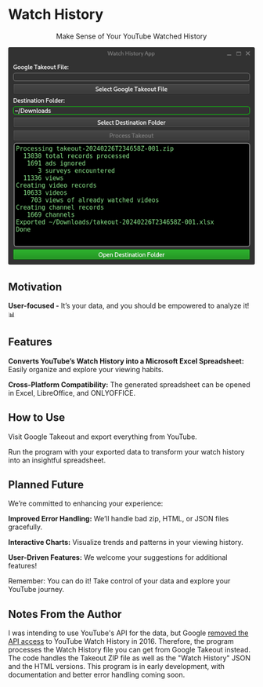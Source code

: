 # Watch History
  <p align="center">Make Sense of Your YouTube Watched History</p>
  <p align="center"><img src="./docs/watch-history-03-done.png"></p>

## Motivation

**User-focused -** It’s your data, and you should be empowered to analyze it! 📊

## Features

**Converts YouTube’s Watch History into a Microsoft Excel Spreadsheet:** Easily organize and explore your viewing habits.

**Cross-Platform Compatibility:** The generated spreadsheet can be opened in Excel, LibreOffice, and ONLYOFFICE.

## How to Use
  Visit Google Takeout and export everything from YouTube.
  
  Run the program with your exported data to transform your watch history into an insightful spreadsheet.

## Planned Future
We’re committed to enhancing your experience:

  **Improved Error Handling:** We’ll handle bad zip, HTML, or JSON files gracefully.

  **Interactive Charts:** Visualize trends and patterns in your viewing history.

  **User-Driven Features:** We welcome your suggestions for additional features!

Remember: You can do it! Take control of your data and explore your YouTube journey.

## Notes From the Author

I was intending to use YouTube's API for the data, but Google [removed the API access](https://developers.google.com/youtube/v3/revision_history#august-11,-2016) to YouTube Watch History in 2016. Therefore, the program processes the Watch History file you can get from Google Takeout instead. The code handles the Takeout ZIP file as well as the "Watch History" JSON and the HTML versions. This program is in early development, with documentation and better error handling coming soon.
